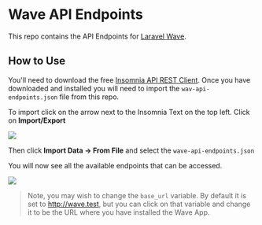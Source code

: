 # Wave API Endpoints

This repo contains the API Endpoints for [Laravel Wave](https://wave.devdojo.com).

## How to Use

You'll need to download the free [Insomnia API REST Client](https://insomnia.rest). Once you have downloaded and installed you will need to import the `wav-api-endpoints.json` file from this repo.

To import click on the arrow next to the Insomnia Text on the top left. Click on **Import/Export**

![](https://i.imgur.com/lqOEIdR.png)

Then click **Import Data -> From File** and select the `wave-api-endpoints.json`

You will now see all the available endpoints that can be accessed.

![](https://i.imgur.com/iapLVW6.png)

> Note, you may wish to change the `base_url` variable. By default it is set to http://wave.test, but you can click on that variable and change it to be the URL where you have installed the Wave App.
